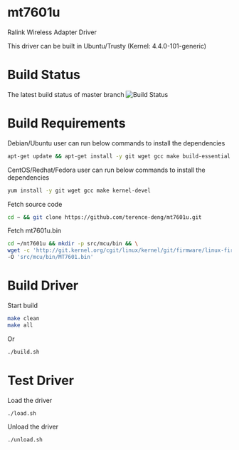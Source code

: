 mt7601u
=======

Ralink Wireless Adapter Driver

This driver can be built in Ubuntu/Trusty (Kernel: 4.4.0-101-generic)

Build Status
=======
The latest build status of master branch
![Build Status](https://travis-ci.org/terence-deng/mt7601u.svg?branch=master)

Build Requirements
=======
Debian/Ubuntu user can run below commands to install the dependencies
```Bash
apt-get update && apt-get install -y git wget gcc make build-essential linux-headers-$(uname -r)
```

CentOS/Redhat/Fedora user can run below commands to install the dependencies
```Bash
yum install -y git wget gcc make kernel-devel
```

Fetch source code
```Bash
cd ~ && git clone https://github.com/terence-deng/mt7601u.git
```

Fetch mt7601u.bin
```Bash
cd ~/mt7601u && mkdir -p src/mcu/bin && \
wget -c 'http://git.kernel.org/cgit/linux/kernel/git/firmware/linux-firmware.git/plain/mt7601u.bin' \
-O 'src/mcu/bin/MT7601.bin'
```

Build Driver
=======
Start build
```Bash
make clean
make all
```
Or
```Bash
./build.sh
```

Test Driver
=======
Load the driver
```Bash
./load.sh
```

Unload the driver
```Bash
./unload.sh
```
